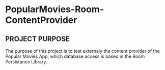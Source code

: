 # PopularMovies-Room-ContentProvider
## PROJECT PURPOSE
The purpose of this project is to test externaly the content provider of the Popular Movies App, which database access is based in the Room Persistance Library.

